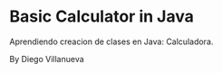 # Basic Calculator in Java

Aprendiendo creacion de clases en Java: Calculadora.

By Diego Villanueva
